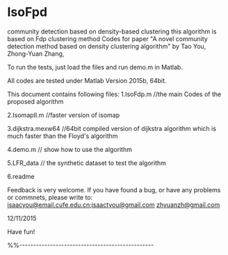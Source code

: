 # IsoFpd
community detection based on density-based clustering
this algorithm is based on Fdp clustering method
Codes for paper "A novel community detection method based on density clustering algorithm" by Tao You, Zhong-Yuan Zhang, 

To run the tests, just load the files and run demo.m in Matlab.

All codes are tested under Matlab Version 2015b, 64bit.

This document contains following files:
1.IsoFdp.m      //the main Codes of the proposed algorithm

2.IsomapII.m    //faster version of isomap

3.dijkstra.mexw64   //64bit compiled version of dijkstra algorithm which is much faster than the Floyd's algorithm

4.demo.m        //  show how to use the algorithm

5.LFR_data      //  the synthetic dataset to test the algorithm

6.readme

Feedback is very welcome. If you have found a bug, or have any problems or
commnets, please write to:
isaacyou@email.cufe.edu.cn;isaactyou@gmail.com
zhyuanzh@gmail.com

12/11/2015

Have fun!

%%------------------------------------------------

